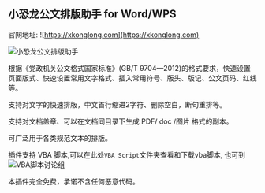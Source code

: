 ## 小恐龙公文排版助手 for Word/WPS

官网地址:  ![https://xkonglong.com](https://xkonglong.com)

![小恐龙公文排版助手](https://gw.xkonglong.com/img/xklbanner.jpg)

根据《党政机关公文格式国家标准》(GB/T 9704—2012)的格式要求，快速设置页面版式、快速设置常用文字格式、插入常用符号、版头、版记、公文页码、红线等。

支持对文字的快速排版，中文首行缩进2字符、删除空白，断句重排等。

支持对文档盖章、可以在文档同目录下生成 PDF/ doc /图片 格式的副本。

可广泛用于各类规范文本的排版。

插件支持 VBA 脚本,可以在此处`VBA Script`文件夹查看和下载vba脚本, 也可到 ![VBA脚本讨论组](https://github.com/xkonglong/gw/discussions)

本插件完全免费，承诺不含任何恶意代码。


